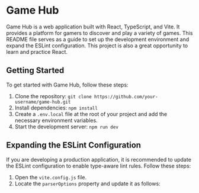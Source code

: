 # Game Hub

Game Hub is a web application built with React, TypeScript, and Vite. It provides a platform for gamers to discover and play a variety of games. This README file serves as a guide to set up the development environment and expand the ESLint configuration. This project is also a great opportunity to learn and practice React.

## Getting Started

To get started with Game Hub, follow these steps:

1. Clone the repository: `git clone https://github.com/your-username/game-hub.git`
2. Install dependencies: `npm install`
3. Create a `.env.local` file at the root of your project and add the necessary environment variables.
4. Start the development server: `npm run dev`

## Expanding the ESLint Configuration

If you are developing a production application, it is recommended to update the ESLint configuration to enable type-aware lint rules. Follow these steps:

1. Open the `vite.config.js` file.
2. Locate the `parserOptions` property and update it as follows:
